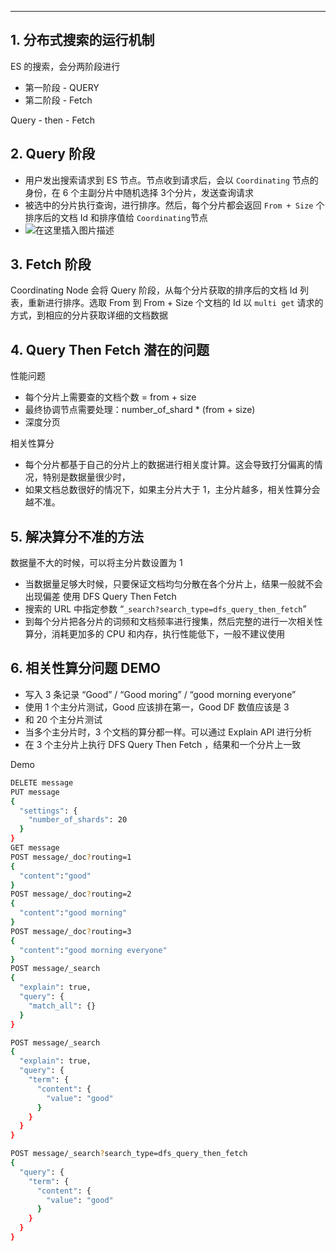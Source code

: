 

----
## 1. 分布式搜索的运行机制
ES 的搜索，会分两阶段进行

 - 第一阶段 - QUERY
 - 第二阶段 - Fetch

Query - then - Fetch
## 2. Query 阶段

 - 用户发出搜索请求到 ES 节点。节点收到请求后，会以 `Coordinating` 节点的身份，在 6 个主副分片中随机选择 3个分片，发送查询请求
 - 被选中的分片执行查询，进行排序。然后，每个分片都会返回 `From + Size` 个排序后的文档 Id 和排序值给 `Coordinating`节点
 - ![在这里插入图片描述](https://i-blog.csdnimg.cn/blog_migrate/de905f748e33ff1ca822edc40be46e9e.png)


## 3. Fetch 阶段
Coordinating Node 会将 Query 阶段，从每个分片获取的排序后的文档 Id 列表，重新进行排序。选取 From 到 From + Size 个文档的 Id
以 `multi get` 请求的方式，到相应的分片获取详细的文档数据


## 4. Query Then Fetch 潜在的问题
性能问题

 - 每个分片上需要查的文档个数 = from + size
 - 最终协调节点需要处理：number_of_shard * (from + size)
 - 深度分页

相关性算分

 - 每个分片都基于自己的分片上的数据进行相关度计算。这会导致打分偏离的情况，特别是数据量很少时，
 - 如果文档总数很好的情况下，如果主分片大于 1，主分片越多，相关性算分会越不准。

## 5. 解决算分不准的方法
数据量不大的时候，可以将主分片数设置为 1

 - 当数据量足够大时候，只要保证文档均匀分散在各个分片上，结果一般就不会出现偏差 使用 DFS Query Then Fetch
 - 搜索的 URL 中指定参数 “`_search?search_type=dfs_query_then_fetch`”
 - 到每个分片把各分片的词频和文档频率进行搜集，然后完整的进行一次相关性算分，消耗更加多的 CPU 和内存，执行性能低下，一般不建议使用

## 6. 相关性算分问题 DEMO

 - 写入 3 条记录 “Good” / “Good moring” / “good morning everyone”
 - 使用 1 个主分片测试，Good 应该排在第一，Good DF 数值应该是 3
 - 和 20 个主分片测试
 - 当多个主分片时，3 个文档的算分都一样。可以通过 Explain API 进行分析
 - 在 3 个主分片上执行 DFS Query Then Fetch ，结果和一个分片上一致

Demo

```bash
DELETE message
PUT message
{
  "settings": {
    "number_of_shards": 20
  }
}
GET message
POST message/_doc?routing=1
{
  "content":"good"
}
POST message/_doc?routing=2
{
  "content":"good morning"
}
POST message/_doc?routing=3
{
  "content":"good morning everyone"
}
POST message/_search
{
  "explain": true,
  "query": {
    "match_all": {}
  }
}

POST message/_search
{
  "explain": true,
  "query": {
    "term": {
      "content": {
        "value": "good"
      }
    }
  }
}

POST message/_search?search_type=dfs_query_then_fetch
{
  "query": {
    "term": {
      "content": {
        "value": "good"
      }
    }
  }
}
```


